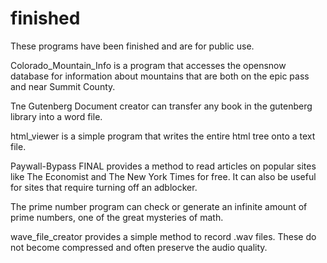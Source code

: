 # finished
These programs have been finished and are for public use. 

Colorado_Mountain_Info is a program that accesses the opensnow database for information about mountains that are both on the epic pass and near Summit County. 

Tne Gutenberg Document creator can transfer any book in the gutenberg library into a word file. 

html_viewer is a simple program that writes the entire html tree onto a text file. 

Paywall-Bypass FINAL provides a method to read articles on popular sites like The Economist and The New York Times for free. It can also be useful for sites that require turning off an adblocker. 

The prime number program can check or generate an infinite amount of prime numbers, one of the great mysteries of math.

wave_file_creator provides a simple method to record .wav files. These do not become compressed and often preserve the audio quality.




